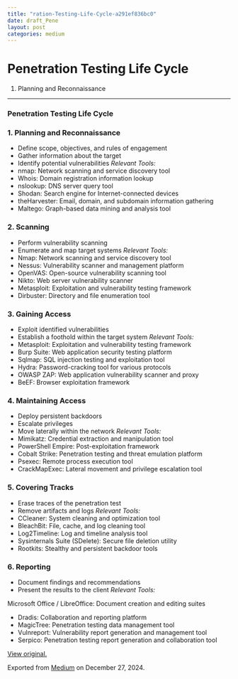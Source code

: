 ```yaml
---
title: "ration-Testing-Life-Cycle-a291ef836bc0"
date: draft_Pene
layout: post
categories: medium
---
```



Penetration Testing Life Cycle
==============================


1. Planning and Reconnaissance

---

### Penetration Testing Life Cycle

### 1. Planning and Reconnaissance

* Define scope, objectives, and rules of engagement
* Gather information about the target
* Identify potential vulnerabilities *Relevant Tools:*
* nmap: Network scanning and service discovery tool
* Whois: Domain registration information lookup
* nslookup: DNS server query tool
* Shodan: Search engine for Internet-connected devices
* theHarvester: Email, domain, and subdomain information gathering
* Maltego: Graph-based data mining and analysis tool

  


### 2. Scanning

* Perform vulnerability scanning
* Enumerate and map target systems *Relevant Tools:*
* Nmap: Network scanning and service discovery tool
* Nessus: Vulnerability scanner and management platform
* OpenVAS: Open-source vulnerability scanning tool
* Nikto: Web server vulnerability scanner
* Metasploit: Exploitation and vulnerability testing framework
* Dirbuster: Directory and file enumeration tool

  


### 3. Gaining Access

* Exploit identified vulnerabilities
* Establish a foothold within the target system *Relevant Tools:*
* Metasploit: Exploitation and vulnerability testing framework
* Burp Suite: Web application security testing platform
* Sqlmap: SQL injection testing and exploitation tool
* Hydra: Password-cracking tool for various protocols
* OWASP ZAP: Web application vulnerability scanner and proxy
* BeEF: Browser exploitation framework

  


  


### 4. Maintaining Access

  


* Deploy persistent backdoors
* Escalate privileges
* Move laterally within the network *Relevant Tools:*
* Mimikatz: Credential extraction and manipulation tool
* PowerShell Empire: Post-exploitation framework
* Cobalt Strike: Penetration testing and threat emulation platform
* Psexec: Remote process execution tool
* CrackMapExec: Lateral movement and privilege escalation tool

  


### 5. Covering Tracks

* Erase traces of the penetration test
* Remove artifacts and logs *Relevant Tools:*
* CCleaner: System cleaning and optimization tool
* BleachBit: File, cache, and log cleaning tool
* Log2Timeline: Log and timeline analysis tool
* Sysinternals Suite (SDelete): Secure file deletion utility
* Rootkits: Stealthy and persistent backdoor tools

  


### 6. Reporting

* Document findings and recommendations
* Present the results to the client *Relevant Tools:*

Microsoft Office / LibreOffice: Document creation and editing suites

* Dradis: Collaboration and reporting platform
* MagicTree: Penetration testing data management tool
* Vulnreport: Vulnerability report generation and management tool
* Serpico: Penetration testing report generation and collaboration tool


[View original.](https://medium.com/p/a291ef836bc0)

Exported from [Medium](https://medium.com) on December 27, 2024.

